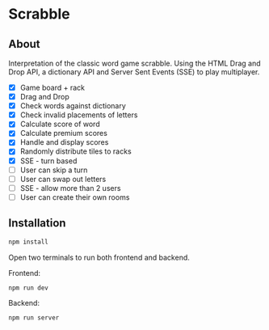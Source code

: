 # Scrabble

## About

Interpretation of the classic word game scrabble. Using the HTML Drag and Drop API, a dictionary API and Server Sent Events (SSE) to play multiplayer.

- [x] Game board + rack
- [x] Drag and Drop
- [x] Check words against dictionary
- [x] Check invalid placements of letters
- [x] Calculate score of word
- [x] Calculate premium scores
- [x] Handle and display scores
- [x] Randomly distribute tiles to racks
- [x] SSE - turn based
- [ ] User can skip a turn
- [ ] User can swap out letters
- [ ] SSE - allow more than 2 users
- [ ] User can create their own rooms

## Installation

```bash
npm install
```

Open two terminals to run both frontend and backend.

Frontend:

```bash
npm run dev
```

Backend:

```bash
npm run server
```
